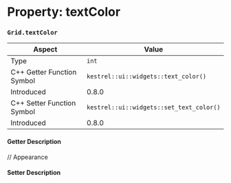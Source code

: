 
# Property: textColor
### `Grid.textColor`

| Aspect | Value |
| --- | --- |
| Type | `int` |
| C++ Getter Function Symbol | `kestrel::ui::widgets::text_color()` |
| Introduced | 0.8.0 |
| C++ Setter Function Symbol | `kestrel::ui::widgets::set_text_color()` |
| Introduced | 0.8.0 |

#### Getter Description
// Appearance
#### Setter Description

